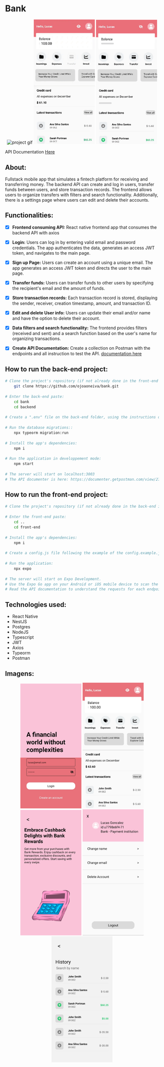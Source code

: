 # Bank

<p align="center">
  <img src="./frontend/assets/github/bank1.gif" alt="project gif" width="200">
  <img src="./frontend/assets/github/bank2.gif" alt="project gif" width="200">
  <img src="./frontend/assets/github/bank3.gif" alt="project gif" width="200">
</p>

API Documentation [Here](https://documenter.getpostman.com/view/27685475/2s9YkhgPNc)

## About:
Fullstack mobile app that simulates a fintech platform for receiving and transferring money. The backend API can create and log in users, transfer funds between users, and store transaction records. The frontend allows users to organize transfers with filters and search functionality. Additionally, there is a settings page where users can edit and delete their accounts.

## Functionalities:
- [x]  <strong>Frontend consuming API:</strong> React native frontend app that consumes the backend API with axios
- [x]   <strong>Login:</strong> Users can log in by entering valid email and password credentials. The app authenticates the data, generates an access JWT token, and navigates to the main page.
- [x]  <strong>Sign up Page:</strong> Users can create an account using a unique email. The app generates an access JWT token and directs the user to the main page.
- [x]  <strong>Transfer funds:</strong> Users can transfer funds to other users by specifying the recipient's email and the amount of funds.
- [x]  <strong>Store transaction records:</strong> Each transaction record is stored, displaying the sender, receiver, creation timestamp, amount, and transaction ID.
- [x]  <strong>Edit and delete User info:</strong> Users can update their email and/or name and have the option to delete their account.
- [x]  <strong>Data filters and search functionality:</strong> The frontend provides filters (received and sent) and a search function based on the user's name for organizing transactions.
- [x]  <strong>Create API Documentation:</strong> Create a collection on Postman with the endpoints and all instruction to test the API. [documentation here](https://documenter.getpostman.com/view/27685475/2s9YkhgPNc)


## How to run the back-end project:

```bash
# Clone the project's repository (if not already done in the front-end instructions):
    git clone https://github.com/ojoaoneiva/bank.git

# Enter the back-end paste:
    cd bank
    cd backend

# Create a ".env" file on the back-end folder, using the instructions on the ".env.example" file:

# Run the database migrations::
    npx typeorm migration:run
    
# Install the app's dependencies:
    npm i

# Run the application in developpement mode:
    npm start

# The server will start on localhost:3003
# The API documenter is here: https://documenter.getpostman.com/view/27685475/2s9YkhgPNc
```

## How to run the front-end project:

```bash
# Clone the project's repository (if not already done in the back-end instructions):

# Enter the front-end paste:
    cd ..
    cd front-end

# Install the app's dependencies:
    npm i

# Create a config.js file following the example of the config.example.js file to change where the backend API is running:

# Run the application:
    npx expo

# The server will start on Expo Development.
# Use the Expo Go app on your Android or iOS mobile device to scan the QR code, or use an emulator for desktop viewing.
# Read the API documentation to understand the requests for each endpoint.

```

## Technologies used:
- React Native
- NestJS
- Postgres
- NodeJS
- Typescript
- JWT
- Axios
- Typeorm
- Postman

## Imagens:
<p align="center">
  <img src="./frontend/assets/github/1.jpg" alt="project gif" width="200">
  <img src="./frontend/assets/github/2.jpg" alt="project gif" width="200">
  <img src="./frontend/assets/github/3.jpg" alt="project gif" width="200">
  <img src="./frontend/assets/github/4.jpg" alt="project gif" width="200">
  <img src="./frontend/assets/github/5.jpg" alt="project gif" width="200">
</p>
